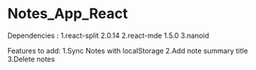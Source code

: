 # Notes_App_React
Dependencies :
 1.react-split 2.0.14
 2.react-mde 1.5.0
 3.nanoid


Features to add:
 1.Sync Notes with localStorage
 2.Add note summary title
 3.Delete notes